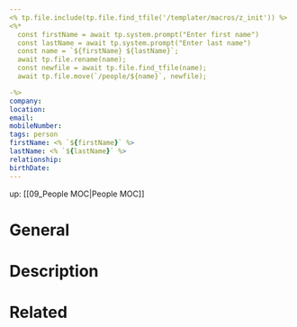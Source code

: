 ```yaml
---
<% tp.file.include(tp.file.find_tfile('/templater/macros/z_init')) %>
<%*
  const firstName = await tp.system.prompt("Enter first name")
  const lastName = await tp.system.prompt("Enter last name")
  const name = `${firstName} ${lastName}`;
  await tp.file.rename(name);
  const newfile = await tp.file.find_tfile(name);
  await tp.file.move(`/people/${name}`, newfile);

-%>
company:
location:
email:
mobileNumber:
tags: person
firstName: <% `${firstName}` %>
lastName: <% `${lastName}` %>
relationship:
birthDate:
---
```

up: [[09_People MOC|People MOC]]

# General

# Description

# Related


<br />
<br />

